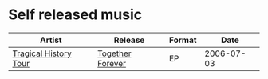 # Self released music

|Artist | Release | Format | Date |
|---|---|---|---|
| [Tragical History Tour](../artists/tragical-history-tour.md) | [Together Forever](../releases/tragical-history-tour-broken-strings-and-senseless-things.md) | EP |  2006-07-03 |